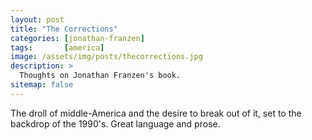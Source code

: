 ```yaml
---
layout: post
title: "The Corrections"
categories: [jonathan-franzen]
tags:       [america]
image: /assets/img/posts/thecorrections.jpg
description: >
  Thoughts on Jonathan Franzen's book.
sitemap: false
---
```


The droll of middle-America and the desire to break out of it, set to the backdrop of the 1990's. Great language and prose.